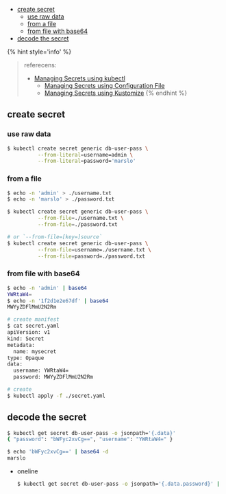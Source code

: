 <!-- START doctoc generated TOC please keep comment here to allow auto update -->
<!-- DON'T EDIT THIS SECTION, INSTEAD RE-RUN doctoc TO UPDATE -->

- [create secret](#create-secret)
  - [use raw data](#use-raw-data)
  - [from a file](#from-a-file)
  - [from file with base64](#from-file-with-base64)
- [decode the secret](#decode-the-secret)

<!-- END doctoc generated TOC please keep comment here to allow auto update -->

{% hint style='info' %}
> referecens:
> - [Managing Secrets using kubectl](https://kubernetes.io/docs/tasks/configmap-secret/managing-secret-using-kubectl/)
>   - [Managing Secrets using Configuration File](https://kubernetes.io/docs/tasks/configmap-secret/managing-secret-using-config-file/)
>   - [Managing Secrets using Kustomize](https://kubernetes.io/docs/tasks/configmap-secret/managing-secret-using-kustomize/)
{% endhint %}

## create secret
### use raw data
```bash
$ kubectl create secret generic db-user-pass \
          --from-literal=username=admin \
          --from-literal=password='marslo'
```

### from a file
```bash
$ echo -n 'admin' > ./username.txt
$ echo -n 'marslo' > ./password.txt

$ kubectl create secret generic db-user-pass \
          --from-file=./username.txt \
          --from-file=./password.txt

# or `--from-file=[key=]source`
$ kubectl create secret generic db-user-pass \
          --from-file=username=./username.txt \
          --from-file=password=./password.txt
```

### from file with base64
```bash
$ echo -n 'admin' | base64
YWRtaW4=
$ echo -n '1f2d1e2e67df' | base64
MWYyZDFlMmU2N2Rm

# create manifest
$ cat secret.yaml
apiVersion: v1
kind: Secret
metadata:
  name: mysecret
type: Opaque
data:
  username: YWRtaW4=
  password: MWYyZDFlMmU2N2Rm

# create
$ kubectl apply -f ./secret.yaml
```

## decode the secret
```bash
$ kubectl get secret db-user-pass -o jsonpath='{.data}'
{ "password": "bWFyc2xvCg==", "username": "YWRtaW4=" }

$ echo 'bWFyc2xvCg==' | base64 -d
marslo
```

- oneline
  ```bash
  $ kubectl get secret db-user-pass -o jsonpath='{.data.password}' | base64 --decode
  ```

